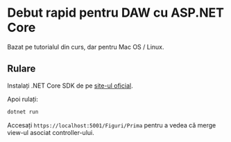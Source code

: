# Debut rapid pentru DAW cu ASP.NET Core

Bazat pe tutorialul din curs, dar pentru Mac OS / Linux.

## Rulare

Instalați .NET Core SDK de pe [site-ul oficial](https://dotnet.microsoft.com/download).

Apoi rulați:
```bash
dotnet run
```

Accesați `https://localhost:5001/Figuri/Prima` pentru a vedea că merge view-ul asociat controller-ului.
